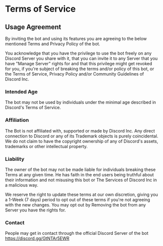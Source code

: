 # Terms of Service

## Usage Agreement
By inviting the bot and using its features you are agreeing to the below mentioned Terms and Privacy Policy of the bot.

You acknowledge that you have the privilege to use the bot freely on any Discord Server  you share with it, that you can invite it to any Server that you have "Manage Server" rights for and that this privilege might get revoked for you, if you're subject of breaking the terms and/or policy of this bot, or the Terms of Service, Privacy Policy and/or Community Guidelines of Discord Inc.

### Intended Age
The bot may not be used by individuals under the minimal age described in Discord's Terms of Service.

### Affiliation
The Bot is not affiliated with, supported or made by Discord Inc.
Any direct connection to Discord or any of its Trademark objects is purely coincidental. We do not claim to have the copyright ownership of any of Discord's assets, trademarks or other intellectual property.

### Liability
The owner of the bot may not be made liable for individuals breaking these Terms at any given time.
He has faith in the end users being truthful about their information and not misusing this bot or The Services of Discord Inc in a malicious way.

We reserve the right to update these terms at our own discretion, giving you a 1-Week (7 days) period to opt out of these terms if you're not agreeing with the new changes.
You may opt out by Removing the bot from any Server you have the rights for.

### Contact
People may get in contact through the official Discord Server of the bot https://discord.gg/GtNTAr5EWR
